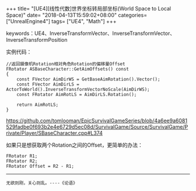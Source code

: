 +++
title= "[UE4][线性代数]世界坐标转局部坐标(World Space to Local Space)"
date= "2018-04-13T15:59:02+08:00"
categories= ["UnrealEngine4"]
tags= ["UE4", "Math"]
+++

keywords：UE4、InverseTransformVector、InverseTransformVector、InverseTransformPosition

实例代码：

    //返回摄像机Rotation相对角色Rotation的偏移量Offset
    FRotator ASBaseCharacter::GetAimOffsets() const
    {
        const FVector AimDirWS = GetBaseAimRotation().Vector();
        const FVector AimDirLS = ActorToWorld().InverseTransformVectorNoScale(AimDirWS);
        const FRotator AimRotLS = AimDirLS.Rotation();

        return AimRotLS;
    }
    
    
https://github.com/tomlooman/EpicSurvivalGameSeries/blob/4a6ee9a6081529fadbe0f693b2e4e6729d5ec08d/SurvivalGame/Source/SurvivalGame/Private/Player/SBaseCharacter.cpp#L374

如果只是想获取两个Rotation之间的Offset，更简单的办法：

    FRotator R1;
    FRotator R2;
    FRotator Offset = R2 - R1;
    
***
`无欲则刚，关心则乱。----《论语》`
    